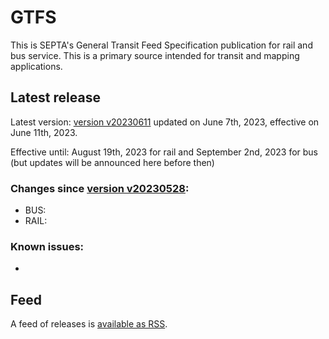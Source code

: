 # GTFS

This is SEPTA's General Transit Feed Specification publication for rail and bus service. This is a primary source intended for transit and mapping applications.

## Latest release
 
Latest version: [version v20230611](https://github.com/septadev/GTFS/releases/tag/v202306111) updated on June 7th, 2023, effective on June 11th, 2023.

Effective until: August 19th, 2023 for rail and September 2nd, 2023 for bus (but updates will be announced here before then)

### Changes since [version v20230528](https://github.com/septadev/GTFS/releases/tag/v202305281): 
 
*  BUS: 
*  RAIL:  

### Known issues:

* 

## Feed

A feed of releases is [available as RSS](https://github.com/septadev/GTFS/releases.atom).

